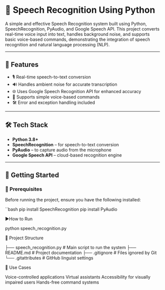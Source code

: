 # 🎤 Speech Recognition Using Python

A simple and effective Speech Recognition system built using Python, SpeechRecognition, PyAudio, and Google Speech API. This project converts real-time voice input into text, handles background noise, and supports basic voice-based commands, demonstrating the integration of speech recognition and natural language processing (NLP).

---

## 📌 Features

- 🎙️ Real-time speech-to-text conversion  
- 🔊 Handles ambient noise for accurate transcription  
- 🌐 Uses Google Speech Recognition API for enhanced accuracy  
- 🧠 Supports simple voice-based commands  
- 🛠️ Error and exception handling included

---

## 🛠️ Tech Stack

- **Python 3.8+**
- **SpeechRecognition** – for speech-to-text conversion  
- **PyAudio** – to capture audio from the microphone  
- **Google Speech API** – cloud-based recognition engine

---

## 🚀 Getting Started

### 🔧 Prerequisites

Before running the project, ensure you have the following installed:

``bash
pip install SpeechRecognition
pip install PyAudio


▶️How to Run

python speech_recognition.py


📁 Project Structure

├── speech_recognition.py       # Main script to run the system
├── README.md                   # Project documentation
├── .gitignore                  # Files ignored by Git
└── .gitattributes              # GitHub linguist settings


🎯 Use Cases

   Voice-controlled applications
   Virtual assistants
   Accessibility for visually impaired users
   Hands-free command systems

